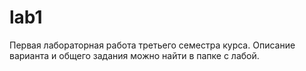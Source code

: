 # lab1

Первая лабораторная работа третьего семестра курса. Описание варианта и общего задания можно найти в папке с лабой.
